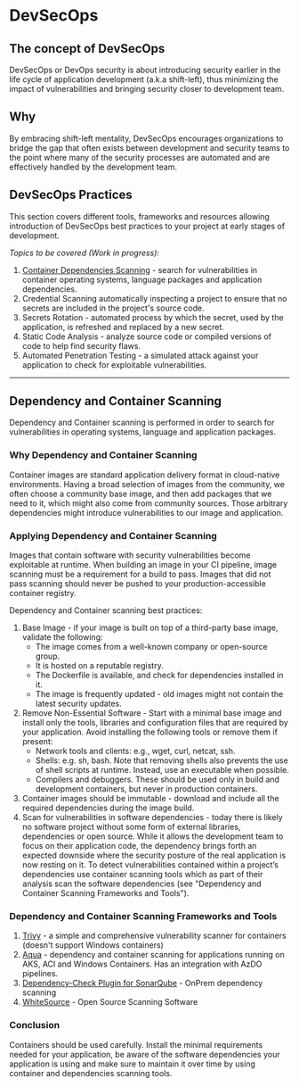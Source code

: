 # DevSecOps

## The concept of DevSecOps

DevSecOps or DevOps security is about introducing security earlier in the life cycle of application development (a.k.a shift-left), thus minimizing the impact of vulnerabilities and bringing security closer to development team.

## Why

By embracing shift-left mentality, DevSecOps encourages organizations to bridge the gap that often exists between development and security teams to the point where many of the security processes are automated and are effectively handled by the development team.

## DevSecOps Practices

This section covers different tools, frameworks and resources allowing introduction of DevSecOps best practices to your project at early stages of development.

_Topics to be covered (Work in progress):_

1. [Container Dependencies Scanning](#applying-dependency-and-container-scanning) - search for vulnerabilities in container operating systems, language packages and application dependencies.
1. Credential Scanning automatically inspecting a project to ensure that no secrets are included in the project's source code.
1. Secrets Rotation - automated process by which the secret, used by the application, is refreshed and replaced by a new secret.
1. Static Code Analysis - analyze source code or compiled versions of code to help find security flaws.
1. Automated Penetration Testing - a simulated attack against your application to check for exploitable vulnerabilities.

---

## Dependency and Container Scanning

Dependency and Container scanning is performed in order to search for vulnerabilities in operating systems, language and application packages.

### Why Dependency and Container Scanning

Container images are standard application delivery format in cloud-native environments.
Having a broad selection of images from the community, we often choose a community base image, and then add packages that we need to it, which might also come from community sources.
Those arbitrary dependencies might introduce vulnerabilities to our image and application.

### Applying Dependency and Container Scanning

Images that contain software with security vulnerabilities become exploitable at runtime. When building an image in your CI pipeline, image scanning must be a requirement for a build to pass. Images that did not pass scanning should never be pushed to your production-accessible container registry.

Dependency and Container scanning best practices:

1. Base Image - if your image is built on top of a third-party base image, validate the following:
   - The image comes from a well-known company or open-source group.
   - It is hosted on a reputable registry.
   - The Dockerfile is available, and check for dependencies installed in it.
   - The image is frequently updated - old images might not contain the latest security updates.
1. Remove Non-Essential Software - Start with a minimal base image and install only the tools, libraries and configuration files that are required by your application.
Avoid installing the following tools or remove them if present:
    - Network tools and clients: e.g., wget, curl, netcat, ssh.
    - Shells: e.g. sh, bash. Note that removing shells also prevents the use of shell scripts at runtime. Instead, use an executable when possible.
    - Compilers and debuggers. These should be used only in build and development containers, but never in production containers.
1. Container images should be immutable - download and include all the required dependencies during the image build.
1. Scan for vulnerabilities in software dependencies -  today there is likely no software project without some form of external libraries, dependencies or open source.
While it allows the development team to focus on their application code, the dependency brings forth an expected downside where the security posture of the real application is now resting on it.
To detect vulnerabilities contained within a project’s dependencies use container scanning tools which as part of their analysis scan the software dependencies (see "Dependency and Container Scanning Frameworks and Tools").

### Dependency and Container Scanning Frameworks and Tools

1. [Trivy](https://github.com/aquasecurity/trivy) - a simple and comprehensive vulnerability scanner for containers (doesn't support Windows containers)
1. [Aqua](https://www.aquasec.com/solutions/azure-container-security/) - dependency and container scanning for applications running on AKS, ACI and Windows Containers. Has an integration with AzDO pipelines.
1. [Dependency-Check Plugin for SonarQube](https://github.com/dependency-check/dependency-check-sonar-plugin) - OnPrem dependency scanning
1. [WhiteSource](https://www.whitesourcesoftware.com/open-source-security-lp/?utm_origin=ad&utm_from=Adwords&utm_pcampaign=fs.brand.rotw.search&utm_gen=Searched%20Term:whitesource&gclid=Cj0KCQjw4cOEBhDMARIsAA3XDRg55QPm_0DkVaDxJnVE7bX6s2hBCKa0QfezPZG1p-JhaxBCG8TgozsaAgIWEALw_wcB) - Open Source Scanning Software

### Conclusion

Containers should be used carefully. Install the minimal requirements needed for your application, be aware of the software dependencies your application is using and make sure to maintain it over time by using container and dependencies scanning tools.
